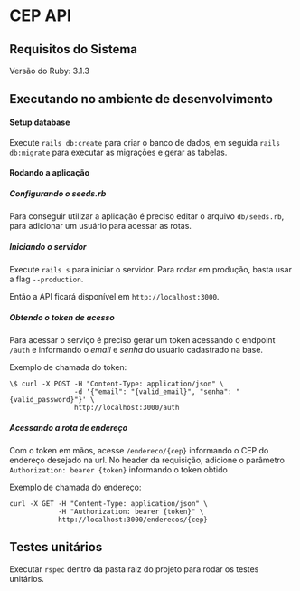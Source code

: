 # CEP API

## Requisitos do Sistema

Versão do Ruby: 3.1.3

## Executando no ambiente de desenvolvimento

#### Setup database

Execute `rails db:create` para criar o banco de dados, em seguida `rails db:migrate` para executar as migrações e gerar as tabelas.

#### Rodando a aplicação

##### Configurando o seeds.rb

Para conseguir utilizar a aplicação é preciso editar o arquivo `db/seeds.rb`, para adicionar um usuário para acessar as rotas.

##### Iniciando o servidor

Execute  `rails s` para iniciar o servidor. Para rodar em produção, basta usar a flag `--production`.

Então a API ficará disponível em `http://localhost:3000`.

##### Obtendo o token de acesso

Para acessar o serviço é preciso gerar um token acessando o endpoint `/auth` e informando o _email_ e _senha_ do usuário cadastrado na base.

Exemplo de chamada do token:

```shell
\$ curl -X POST -H "Content-Type: application/json" \
                -d '{"email": "{valid_email}", "senha": "{valid_password}"}' \
                http://localhost:3000/auth
```

##### Acessando a rota de endereço

Com o token em mãos, acesse `/endereco/{cep}` informando o CEP do endereço desejado na url. No header da requisição, adicione o parâmetro `Authorization: bearer {token}` informando o token obtido   

Exemplo de chamada do endereço:

```shell
curl -X GET -H "Content-Type: application/json" \
            -H "Authorization: bearer {token}" \
            http://localhost:3000/enderecos/{cep}

```

## Testes unitários

Executar `rspec` dentro da pasta raiz do projeto para rodar os testes unitários.
